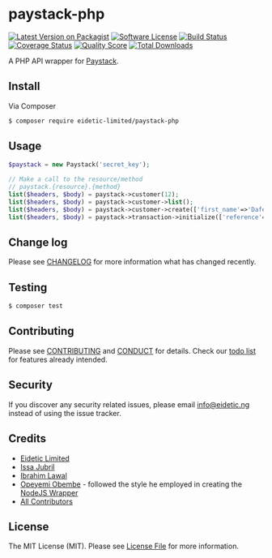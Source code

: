 # paystack-php

[![Latest Version on Packagist][ico-version]][link-packagist]
[![Software License][ico-license]](LICENSE.md)
[![Build Status][ico-travis]][link-travis]
[![Coverage Status][ico-scrutinizer]][link-scrutinizer]
[![Quality Score][ico-code-quality]][link-code-quality]
[![Total Downloads][ico-downloads]][link-downloads]

A PHP API wrapper for [Paystack](https://paystack.co/).

## Install

Via Composer

``` bash
$ composer require eidetic-limited/paystack-php
```

## Usage

``` php
$paystack = new Paystack('secret_key');

// Make a call to the resource/method
// paystack.{resource}.{method}
list($headers, $body) = paystack->customer(12);
list($headers, $body) = paystack->customer->list();
list($headers, $body) = paystack->customer->create(['first_name'=>'Dafe', 'last_name'=>'Aba', 'email'=>"dafe@aba.c", 'phone'=>'08012345678']);
list($headers, $body) = paystack->transaction->initialize(['reference'=>'unique_refencecode', 'amount'=>'120000', 'email'=>'dafe@aba.c');
```

## Change log

Please see [CHANGELOG](CHANGELOG.md) for more information what has changed recently.

## Testing

``` bash
$ composer test
```

## Contributing

Please see [CONTRIBUTING](CONTRIBUTING.md) and [CONDUCT](CONDUCT.md) for details. Check our [todo list](TODO.md) for features already intended.

## Security

If you discover any security related issues, please email info@eidetic.ng instead of using the issue tracker.

## Credits

- [Eidetic Limited][link-author]
- [Issa Jubril](https://github.com/masterp4dev)
- [Ibrahim Lawal](https://github.com/ibrahimlawal)
- [Opeyemi Obembe](https://github.com/kehers) - followed the style he employed in creating the [NodeJS Wrapper](https://github.com/kehers/paystack)
- [All Contributors][link-contributors]

## License

The MIT License (MIT). Please see [License File](LICENSE.md) for more information.

[ico-version]: https://img.shields.io/packagist/v/eidetic-limited/paystack-php.svg?style=flat-square
[ico-license]: https://img.shields.io/badge/license-MIT-brightgreen.svg?style=flat-square
[ico-travis]: https://img.shields.io/travis/eidetic-limited/paystack-php/master.svg?style=flat-square
[ico-scrutinizer]: https://img.shields.io/scrutinizer/coverage/g/eidetic-limited/paystack-php.svg?style=flat-square
[ico-code-quality]: https://img.shields.io/scrutinizer/g/eidetic-limited/paystack-php.svg?style=flat-square
[ico-downloads]: https://img.shields.io/packagist/dt/eidetic-limited/paystack-php.svg?style=flat-square

[link-packagist]: https://packagist.org/packages/eidetic-limited/paystack-php
[link-travis]: https://travis-ci.org/eidetic-limited/paystack-php
[link-scrutinizer]: https://scrutinizer-ci.com/g/eidetic-limited/paystack-php/code-structure
[link-code-quality]: https://scrutinizer-ci.com/g/eidetic-limited/paystack-php
[link-downloads]: https://packagist.org/packages/eidetic-limited/paystack-php
[link-author]: https://github.com/eidetic-limited
[link-contributors]: ../../contributors
